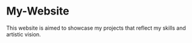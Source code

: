 # My-Website
This website is aimed to showcase my projects that reflect my skills and artistic vision.
